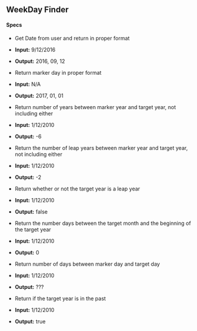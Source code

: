 ## WeekDay Finder

#### Specs
* Get Date from user and return in proper format
* **Input:** 9/12/2016
* **Output:** 2016, 09, 12

* Return marker day in proper format
* **Input:** N/A
* **Output:** 2017, 01, 01

* Return number of years between marker year and target year, not including either
* **Input:** 1/12/2010
* **Output:** -6

* Return the number of leap years between marker year and target year, not including either
* **Input:** 1/12/2010
* **Output:** -2

* Return whether or not the target year is a leap year
* **Input:** 1/12/2010
* **Output:** false

* Return the number days between the target month and the beginning of the target year
* **Input:** 1/12/2010
* **Output:** 0

* Return number of days between marker day and target day
* **Input:** 1/12/2010
* **Output:** ???

* Return if the target year is in the past
* **Input:** 1/12/2010
* **Output:** true
